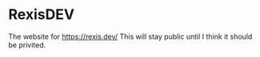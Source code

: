 # RexisDEV
The website for https://rexis.dev/
This will stay public until I think it should be privited.
